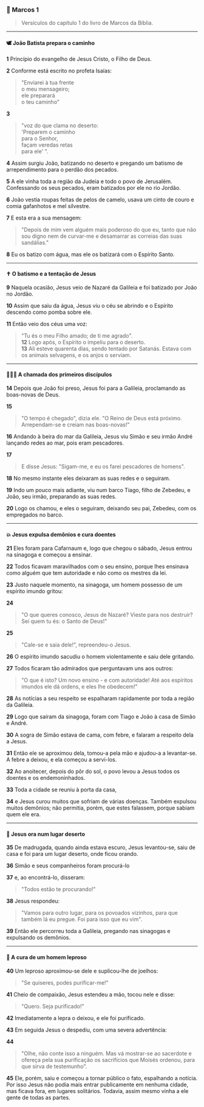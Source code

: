 ### 📖 Marcos 1  

> Versículos do capítulo 1 do livro de Marcos da Bíblia.

---
#### 🕊️ João Batista prepara o caminho

**1** Princípio do evangelho de Jesus Cristo, o Filho de Deus.  

**2** Conforme está escrito no profeta Isaías:  
> "Enviarei à tua frente  
> o meu mensageiro;  
> ele preparará  
> o teu caminho"  

**3**  
> "voz do que clama no deserto:  
> 'Preparem o caminho  
> para o Senhor,  
> façam veredas retas  
> para ele' ".

**4** Assim surgiu João, batizando no deserto e pregando um batismo de arrependimento para o perdão dos pecados.  

**5** A ele vinha toda a região da Judeia e todo o povo de Jerusalém. Confessando os seus pecados, eram batizados por ele no rio Jordão.  

**6** João vestia roupas feitas de pelos de camelo, usava um cinto de couro e comia gafanhotos e mel silvestre.  

**7** E esta era a sua mensagem:  
> "Depois de mim vem alguém mais poderoso do que eu, tanto que não sou digno nem de curvar-me e desamarrar as correias das suas sandálias."  

**8** Eu os batizo com água, mas ele os batizará com o Espírito Santo.

---
#### ✝️ O batismo e a tentação de Jesus

**9** Naquela ocasião, Jesus veio de Nazaré da Galileia e foi batizado por João no Jordão.  

**10** Assim que saiu da água, Jesus viu o céu se abrindo e o Espírito descendo como pomba sobre ele.  

**11** Então veio dos céus uma voz:  
> "Tu és o meu Filho amado; de ti me agrado".  
**12** Logo após, o Espírito o impeliu para o deserto.  
**13** Ali esteve quarenta dias, sendo tentado por Satanás. Estava com os animais selvagens, e os anjos o serviam.

---
#### 🧑‍🤝‍🧑 A chamada dos primeiros discípulos

**14** Depois que João foi preso, Jesus foi para a Galileia, proclamando as boas-novas de Deus.  

**15**  
> "O tempo é chegado", dizia ele. "O Reino de Deus está próximo. Arrependam-se e creiam nas boas-novas!"  

**16** Andando à beira do mar da Galileia, Jesus viu Simão e seu irmão André lançando redes ao mar, pois eram pescadores.  

**17**  
> E disse Jesus: "Sigam-me, e eu os farei pescadores de homens".  

**18** No mesmo instante eles deixaram as suas redes e o seguiram.  

**19** Indo um pouco mais adiante, viu num barco Tiago, filho de Zebedeu, e João, seu irmão, preparando as suas redes.  

**20** Logo os chamou, e eles o seguiram, deixando seu pai, Zebedeu, com os empregados no barco.

---
#### 💥 Jesus expulsa demônios e cura doentes

**21** Eles foram para Cafarnaum e, logo que chegou o sábado, Jesus entrou na sinagoga e começou a ensinar.  

**22** Todos ficavam maravilhados com o seu ensino, porque lhes ensinava como alguém que tem autoridade e não como os mestres da lei.  

**23** Justo naquele momento, na sinagoga, um homem possesso de um espírito imundo gritou:  

**24**  
> "O que queres conosco, Jesus de Nazaré? Vieste para nos destruir? Sei quem tu és: o Santo de Deus!"  

**25**  
> "Cale-se e saia dele!", repreendeu-o Jesus.  

**26** O espírito imundo sacudiu o homem violentamente e saiu dele gritando.  

**27** Todos ficaram tão admirados que perguntavam uns aos outros:  
> "O que é isto? Um novo ensino - e com autoridade! Até aos espíritos imundos ele dá ordens, e eles lhe obedecem!"  

**28** As notícias a seu respeito se espalharam rapidamente por toda a região da Galileia.  

**29** Logo que saíram da sinagoga, foram com Tiago e João à casa de Simão e André.  

**30** A sogra de Simão estava de cama, com febre, e falaram a respeito dela a Jesus.  

**31** Então ele se aproximou dela, tomou-a pela mão e ajudou-a a levantar-se. A febre a deixou, e ela começou a servi-los.  

**32** Ao anoitecer, depois do pôr do sol, o povo levou a Jesus todos os doentes e os endemoninhados.  

**33** Toda a cidade se reuniu à porta da casa,  

**34** e Jesus curou muitos que sofriam de várias doenças. Também expulsou muitos demônios; não permitia, porém, que estes falassem, porque sabiam quem ele era.

---
#### 🙏 Jesus ora num lugar deserto

**35** De madrugada, quando ainda estava escuro, Jesus levantou-se, saiu de casa e foi para um lugar deserto, onde ficou orando.  

**36** Simão e seus companheiros foram procurá-lo  

**37** e, ao encontrá-lo, disseram:  
> "Todos estão te procurando!"  

**38** Jesus respondeu:  
> "Vamos para outro lugar, para os povoados vizinhos, para que também lá eu pregue. Foi para isso que eu vim".  

**39** Então ele percorreu toda a Galileia, pregando nas sinagogas e expulsando os demônios.

---
#### 🤲 A cura de um homem leproso

**40** Um leproso aproximou-se dele e suplicou-lhe de joelhos:  
> "Se quiseres, podes purificar-me!"  

**41** Cheio de compaixão, Jesus estendeu a mão, tocou nele e disse:  
> "Quero. Seja purificado!"  

**42** Imediatamente a lepra o deixou, e ele foi purificado.  

**43** Em seguida Jesus o despediu, com uma severa advertência:  

**44**  
> "Olhe, não conte isso a ninguém. Mas vá mostrar-se ao sacerdote e ofereça pela sua purificação os sacrifícios que Moisés ordenou, para que sirva de testemunho".  

**45** Ele, porém, saiu e começou a tornar público o fato, espalhando a notícia. Por isso Jesus não podia mais entrar publicamente em nenhuma cidade, mas ficava fora, em lugares solitários. Todavia, assim mesmo vinha a ele gente de todas as partes.

